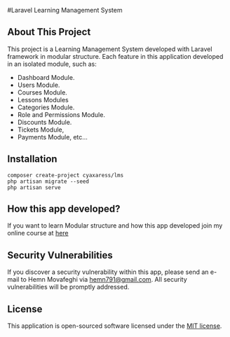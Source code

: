 #Laravel Learning Management System 
<p align="center">
</p>

## About This Project

This project is a Learning Management System developed with Laravel framework in modular structure. Each feature in this application developed in an isolated module, such as:

- Dashboard Module.
- Users Module.
- Courses Module.
- Lessons Modules
- Categories Module.
- Role and Permissions Module.
- Discounts Module.
- Tickets Module,
- Payments Module,
 etc...
 
 ## Installation
```
composer create-project cyaxaress/lms
php artisan migrate --seed
php artisan serve
```

## How this app developed?

If you want to learn Modular structure and how this app developed join my online course at [here](https://webamooz.net/courses/laravel-webamooz/view)


## Security Vulnerabilities

If you discover a security vulnerability within this app, please send an e-mail to Hemn Movafeghi via [hemn791@gmail.com](mailto:hemn791@gmail.com). All security vulnerabilities will be promptly addressed.

## License

This application is open-sourced software licensed under the [MIT license](https://opensource.org/licenses/MIT).
